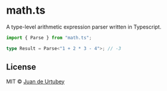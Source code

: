 # math.ts

A type-level arithmetic expression parser written in Typescript.

```ts
import { Parse } from "math.ts";

type Result = Parse<"1 + 2 * 3 - 4">; // -3
```

## License

MIT © [Juan de Urtubey](https://jdeurt.xyz)
